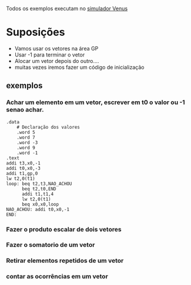 Todos os exemplos executam no [simulador Venus](https://www.kvakil.me/venus/)


# Suposições
* Vamos usar os vetores na área GP
* Usar -1 para terminar o vetor
* Alocar um vetor depois do outro....
* muitas vezes iremos fazer um código de inicialização
  
## exemplos

### Achar um elemento em um vetor, escrever em t0 o valor ou -1 senao achar.
```
.data
    # Declaração dos valores
    .word 5
    .word 7
    .word -3
    .word 9
    .word -1
.text
addi t3,x0,-1
addi t0,x0,-3
addi t1,gp,0
lw t2,0(t1)
loop: beq t2,t3,NAO_ACHOU
      beq t2,t0,END
      addi t1,t1,4
      lw t2,0(t1)
      beq x0,x0,loop
NAO_ACHOU: addi t0,x0,-1
END:

```

### Fazer o produto escalar de dois vetores

### Fazer o somatorio de um vetor

### Retirar elementos repetidos de um vetor

### contar as ocorrências em um vetor


